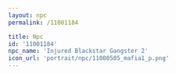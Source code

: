 ```yaml
---
layout: npc
permalink: /11001184

title: Npc
id: '11001184'
npc_name: 'Injured Blackstar Gangster 2'
icon_url: 'portrait/npc/11000505_mafia1_p.png'
---
```


